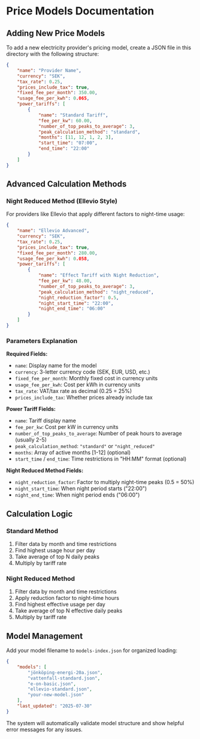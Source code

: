 # Price Models Documentation

## Adding New Price Models

To add a new electricity provider's pricing model, create a JSON file in this directory with the following structure:

```json
{
    "name": "Provider Name",
    "currency": "SEK",
    "tax_rate": 0.25,
    "prices_include_tax": true,
    "fixed_fee_per_month": 350.00,
    "usage_fee_per_kwh": 0.065,
    "power_tariffs": [
        {
            "name": "Standard Tariff",
            "fee_per_kw": 60.00,
            "number_of_top_peaks_to_average": 3,
            "peak_calculation_method": "standard",
            "months": [11, 12, 1, 2, 3],
            "start_time": "07:00",
            "end_time": "22:00"
        }
    ]
}
```

## Advanced Calculation Methods

### Night Reduced Method (Ellevio Style)

For providers like Ellevio that apply different factors to night-time usage:

```json
{
    "name": "Ellevio Advanced",
    "currency": "SEK",
    "tax_rate": 0.25,
    "prices_include_tax": true,
    "fixed_fee_per_month": 280.00,
    "usage_fee_per_kwh": 0.058,
    "power_tariffs": [
        {
            "name": "Effect Tariff with Night Reduction",
            "fee_per_kw": 48.00,
            "number_of_top_peaks_to_average": 3,
            "peak_calculation_method": "night_reduced",
            "night_reduction_factor": 0.5,
            "night_start_time": "22:00",
            "night_end_time": "06:00"
        }
    ]
}
```

### Parameters Explanation

**Required Fields:**
- `name`: Display name for the model
- `currency`: 3-letter currency code (SEK, EUR, USD, etc.)
- `fixed_fee_per_month`: Monthly fixed cost in currency units
- `usage_fee_per_kwh`: Cost per kWh in currency units
- `tax_rate`: VAT/tax rate as decimal (0.25 = 25%)
- `prices_include_tax`: Whether prices already include tax

**Power Tariff Fields:**
- `name`: Tariff display name
- `fee_per_kw`: Cost per kW in currency units
- `number_of_top_peaks_to_average`: Number of peak hours to average (usually 2-5)
- `peak_calculation_method`: `"standard"` or `"night_reduced"`
- `months`: Array of active months [1-12] (optional)
- `start_time` / `end_time`: Time restrictions in "HH:MM" format (optional)

**Night Reduced Method Fields:**
- `night_reduction_factor`: Factor to multiply night-time peaks (0.5 = 50%)
- `night_start_time`: When night period starts ("22:00")
- `night_end_time`: When night period ends ("06:00")

## Calculation Logic

### Standard Method
1. Filter data by month and time restrictions
2. Find highest usage hour per day
3. Take average of top N daily peaks
4. Multiply by tariff rate

### Night Reduced Method
1. Filter data by month and time restrictions
2. Apply reduction factor to night-time hours
3. Find highest effective usage per day
4. Take average of top N effective daily peaks
5. Multiply by tariff rate

## Model Management

Add your model filename to `models-index.json` for organized loading:

```json
{
    "models": [
        "jönköping-energi-20a.json",
        "vattenfall-standard.json",
        "e-on-basic.json",
        "ellevio-standard.json",
        "your-new-model.json"
    ],
    "last_updated": "2025-07-30"
}
```

The system will automatically validate model structure and show helpful error messages for any issues.